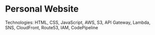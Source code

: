 # <span id="tjidtitle">Personal Website</span>

<div>Technologies: <span id="tjidtechs">HTML, CSS, JavaScript, AWS, S3, API Gateway, Lambda, SNS, CloudFront, Route53, IAM, CodePipeline</span></div>
<br />
